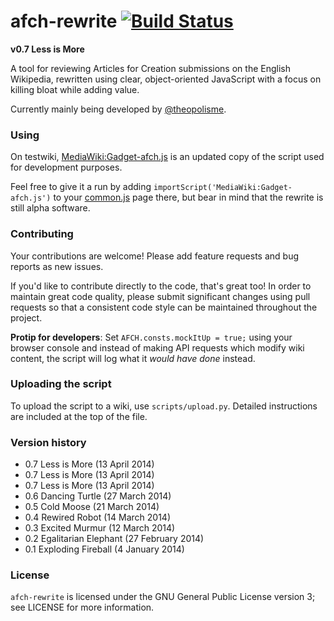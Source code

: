 afch-rewrite [![Build Status](https://travis-ci.org/WPAFC/afch-rewrite.png)](https://travis-ci.org/WPAFC/afch-rewrite)
============

**v0.7 Less is More**

A tool for reviewing Articles for Creation submissions on the English Wikipedia, rewritten using clear, object-oriented JavaScript with a focus on killing bloat while adding value.

Currently mainly being developed by [@theopolisme](https://github.com/theopolisme).

### Using

On testwiki, [MediaWiki:Gadget-afch.js](https://test.wikipedia.org/wiki/MediaWiki:Gadget-afch.js) is an updated copy of the script used for development purposes.

Feel free to give it a run by adding `importScript('MediaWiki:Gadget-afch.js')` to your [common.js](https://test.wikipedia.org/wiki/Special:MyPage/common.js) page there, but bear in mind that the rewrite is still alpha software.

### Contributing

Your contributions are welcome! Please add feature requests and bug reports as new issues.

If you'd like to contribute directly to the code, that's great too! In order to maintain great code quality, please submit significant changes using pull requests so that a consistent code style can be maintained throughout the project.

**Protip for developers**: Set `AFCH.consts.mockItUp = true;` using your browser console and instead of making API requests which modify wiki content, the script will log what it *would have done* instead.

### Uploading the script
To upload the script to a wiki, use `scripts/upload.py`. Detailed instructions are included at the top of the file.

### Version history

* 0.7 Less is More (13 April 2014)
* 0.7 Less is More (13 April 2014)
* 0.7 Less is More (13 April 2014)
* 0.6 Dancing Turtle (27 March 2014)
* 0.5 Cold Moose (21 March 2014)
* 0.4 Rewired Robot (14 March 2014)
* 0.3 Excited Murmur (12 March 2014)
* 0.2 Egalitarian Elephant (27 February 2014)
* 0.1 Exploding Fireball (4 January 2014)

### License

`afch-rewrite` is licensed under the GNU General Public License version 3; see LICENSE for more information.
